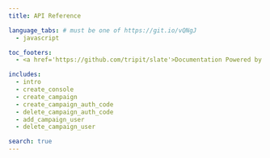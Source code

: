 ```yaml
---
title: API Reference

language_tabs: # must be one of https://git.io/vQNgJ
  - javascript

toc_footers:
  - <a href='https://github.com/tripit/slate'>Documentation Powered by Slate</a>

includes:
  - intro
  - create_console
  - create_campaign
  - create_campaign_auth_code
  - delete_campaign_auth_code
  - add_campaign_user
  - delete_campaign_user

search: true
---
```


